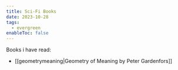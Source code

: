 ```yaml
---
title: Sci-Fi Books
date: 2023-10-28
tags:
  - evergreen
enableToc: false
---
```


Books i have read:

* [[geometrymeaning|Geometry of Meaning by Peter Gardenfors]]